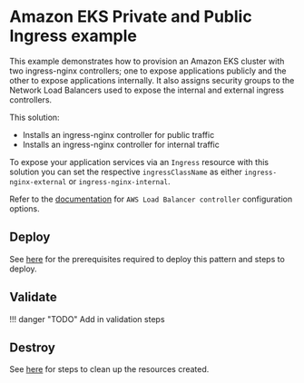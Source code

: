# Amazon EKS Private and Public Ingress example

This example demonstrates how to provision an Amazon EKS cluster with two  ingress-nginx controllers; one to expose applications publicly and the other to expose applications internally. It also assigns security groups to the Network Load Balancers used to expose the internal and external ingress controllers.

This solution:

- Installs an ingress-nginx controller for public traffic
- Installs an ingress-nginx controller for internal traffic

To expose your application services via an `Ingress` resource with this solution you can set the respective `ingressClassName` as either `ingress-nginx-external` or `ingress-nginx-internal`.

Refer to the [documentation](https://kubernetes-sigs.github.io/aws-load-balancer-controller) for `AWS Load Balancer controller` configuration options.

## Deploy

See [here](https://aws-ia.github.io/terraform-aws-eks-blueprints/main/getting-started/#prerequisites) for the prerequisites required to deploy this pattern and steps to deploy.

## Validate

!!! danger "TODO"
    Add in validation steps

## Destroy

See [here](https://aws-ia.github.io/terraform-aws-eks-blueprints/main/getting-started/#destroy) for steps to clean up the resources created.
